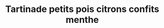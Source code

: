 ---
uuid: 408513bc-8492-41d3-a84f-25e101c31557
title: Tartinade petits pois citrons confits menthe
draft: false
layout: recettes
description: ""

type: entree
categories:
  - Tartinade
regime:
  - vegetarien
  - vegan
cuisson: Oui
temperature: Froid
plate: 380
ingredients:
  legumes:
    - title: Ail
      quantite: 35
      unit: gousse·s
  sec:
    - title: Petits pois
      quantite: 14
      unit: Kg
  lof:
    - title: huile d'olive
      quantite: 0
      unit: litre
    - title: Crème Végétale
      quantite: 1.5
      unit: Kg
    - title: Yaourt nature
      quantite: 2
      unit: Kg
      commentaire: ""
  sucres: []
  epices:
    - title: Menthe
      quantite: 2
      unit: bottes
materiel:
  - Grand Saladier
preparation: >-
  * Cuire les petits pois pendant quelques minutes à l’eau bouillante salée. 

  * Les égoutter puis les rincer à l’eau froide pour préserver leur couleur.

  * Hacher finement (ou mixer grossièrement ^^) le citron confit et laver la menthe.

  * Écraser grossièrement les petits pois avec l’ail, la menthe, la crème et le yaourt. 

  * Goûter, puis assaisonner.

  * Mélanger le citron confit avec la pâte.
publishDate: 2022-11-23T04:52:56.219Z
---